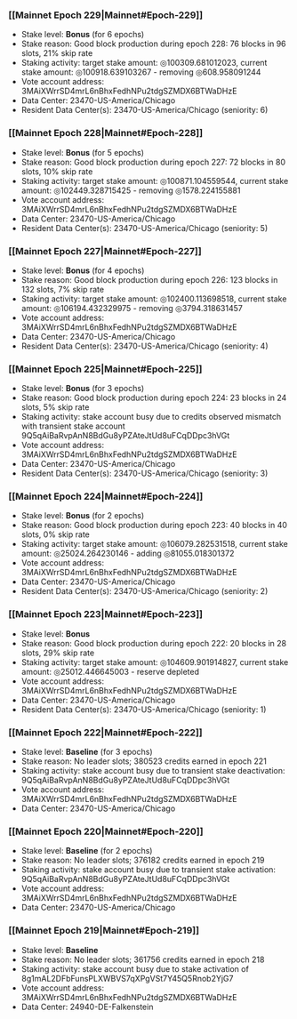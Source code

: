 ### [[Mainnet Epoch 229|Mainnet#Epoch-229]]
* Stake level: **Bonus** (for 6 epochs)
* Stake reason: Good block production during epoch 228: 76 blocks in 96 slots, 21% skip rate
* Staking activity: target stake amount: ◎100309.681012023, current stake amount: ◎100918.639103267 - removing ◎608.958091244
* Vote account address: 3MAiXWrrSD4mrL6nBhxFedhNPu2tdgSZMDX6BTWaDHzE
* Data Center: 23470-US-America/Chicago
* Resident Data Center(s): 23470-US-America/Chicago (seniority: 6)
### [[Mainnet Epoch 228|Mainnet#Epoch-228]]
* Stake level: **Bonus** (for 5 epochs)
* Stake reason: Good block production during epoch 227: 72 blocks in 80 slots, 10% skip rate
* Staking activity: target stake amount: ◎100871.104559544, current stake amount: ◎102449.328715425 - removing ◎1578.224155881
* Vote account address: 3MAiXWrrSD4mrL6nBhxFedhNPu2tdgSZMDX6BTWaDHzE
* Data Center: 23470-US-America/Chicago
* Resident Data Center(s): 23470-US-America/Chicago (seniority: 5)
### [[Mainnet Epoch 227|Mainnet#Epoch-227]]
* Stake level: **Bonus** (for 4 epochs)
* Stake reason: Good block production during epoch 226: 123 blocks in 132 slots, 7% skip rate
* Staking activity: target stake amount: ◎102400.113698518, current stake amount: ◎106194.432329975 - removing ◎3794.318631457
* Vote account address: 3MAiXWrrSD4mrL6nBhxFedhNPu2tdgSZMDX6BTWaDHzE
* Data Center: 23470-US-America/Chicago
* Resident Data Center(s): 23470-US-America/Chicago (seniority: 4)
### [[Mainnet Epoch 225|Mainnet#Epoch-225]]
* Stake level: **Bonus** (for 3 epochs)
* Stake reason: Good block production during epoch 224: 23 blocks in 24 slots, 5% skip rate
* Staking activity: stake account busy due to credits observed mismatch with transient stake account 9Q5qAiBaRvpAnN8BdGu8yPZAteJtUd8uFCqDDpc3hVGt
* Vote account address: 3MAiXWrrSD4mrL6nBhxFedhNPu2tdgSZMDX6BTWaDHzE
* Data Center: 23470-US-America/Chicago
* Resident Data Center(s): 23470-US-America/Chicago (seniority: 3)
### [[Mainnet Epoch 224|Mainnet#Epoch-224]]
* Stake level: **Bonus** (for 2 epochs)
* Stake reason: Good block production during epoch 223: 40 blocks in 40 slots, 0% skip rate
* Staking activity: target stake amount: ◎106079.282531518, current stake amount: ◎25024.264230146 - adding ◎81055.018301372
* Vote account address: 3MAiXWrrSD4mrL6nBhxFedhNPu2tdgSZMDX6BTWaDHzE
* Data Center: 23470-US-America/Chicago
* Resident Data Center(s): 23470-US-America/Chicago (seniority: 2)
### [[Mainnet Epoch 223|Mainnet#Epoch-223]]
* Stake level: **Bonus**
* Stake reason: Good block production during epoch 222: 20 blocks in 28 slots, 29% skip rate
* Staking activity: target stake amount: ◎104609.901914827, current stake amount: ◎25012.446645003 - reserve depleted
* Vote account address: 3MAiXWrrSD4mrL6nBhxFedhNPu2tdgSZMDX6BTWaDHzE
* Data Center: 23470-US-America/Chicago
* Resident Data Center(s): 23470-US-America/Chicago (seniority: 1)
### [[Mainnet Epoch 222|Mainnet#Epoch-222]]
* Stake level: **Baseline** (for 3 epochs)
* Stake reason: No leader slots; 380523 credits earned in epoch 221
* Staking activity: stake account busy due to transient stake deactivation: 9Q5qAiBaRvpAnN8BdGu8yPZAteJtUd8uFCqDDpc3hVGt
* Vote account address: 3MAiXWrrSD4mrL6nBhxFedhNPu2tdgSZMDX6BTWaDHzE
* Data Center: 23470-US-America/Chicago
### [[Mainnet Epoch 220|Mainnet#Epoch-220]]
* Stake level: **Baseline** (for 2 epochs)
* Stake reason: No leader slots; 376182 credits earned in epoch 219
* Staking activity: stake account busy due to transient stake activation: 9Q5qAiBaRvpAnN8BdGu8yPZAteJtUd8uFCqDDpc3hVGt
* Vote account address: 3MAiXWrrSD4mrL6nBhxFedhNPu2tdgSZMDX6BTWaDHzE
* Data Center: 23470-US-America/Chicago
### [[Mainnet Epoch 219|Mainnet#Epoch-219]]
* Stake level: **Baseline**
* Stake reason: No leader slots; 361756 credits earned in epoch 218
* Staking activity: stake account busy due to stake activation of 8g1mAL2DFbFunsPLXWBVS7qXPgVSt7Y45Q5Rnob2YjG7
* Vote account address: 3MAiXWrrSD4mrL6nBhxFedhNPu2tdgSZMDX6BTWaDHzE
* Data Center: 24940-DE-Falkenstein